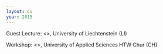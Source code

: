 ```yaml
---
layout: cv
year: 2015
---
```


Guest Lecture: <<Urban Data Visualisation>>, University of Liechtenstein (LI)

Workshop: <<Into The Mind>>, University of Applied Sciences HTW Chur (CH)







